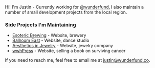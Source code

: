 Hi! I'm Justin - Currently working for [@wunderfund](//wunderfund.co), I also maintain a number of small development projects from the local region.

### Side Projects I'm Maintaining

- [Esoteric Brewing](//esotericbrewing.com) - Website, brewery
- [Ballroom East](//ballroomeast.com) - Website, dance studio
- [Aesthetics in Jewelry](//aestheticsinjewelry.com) - Website, jewelry company
- [wwhPress](//wwhpress.com) - Website, selling a book on surviving cancer

If you need to reach me, feel free to email me at [justin@wunderfund.co](mailto:justin@wunderfund.co).
